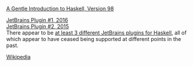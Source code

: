 [A Gentle Introduction to Haskell, Version 98](https://www.haskell.org/tutorial/functions.html)

[JetBrains Plugin #1, 2016](https://plugins.jetbrains.com/plugin/8268)<br>
[JetBrains Plugin #2, 2015](https://plugins.jetbrains.com/plugin/7453)<br>
There appear to be [at least 3 different JetBrains plugins for Haskell](https://www.reddit.com/r/haskell/comments/2we61t/which_jetbrains_plugin_is_considered_the_best_at/), all of which appear to have ceased being supported at different points in the past.

[Wikipedia](https://en.wikipedia.org/wiki/Haskell_(programming_language))